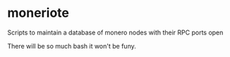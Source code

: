# moneriote
Scripts to maintain a database of monero nodes with their RPC ports open

There will be so much bash it won't be funy. 
